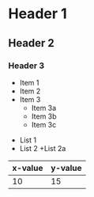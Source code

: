 # Header 1 
## Header 2
### Header 3 

* Item 1
* Item 2 
* Item 3 
  * Item 3a
  * Item 3b 
  * Item 3c

+ List 1
+ List 2
  +List 2a
  


| x-value | y-value |
| ------- | ------- |
| 10      | 15      |


